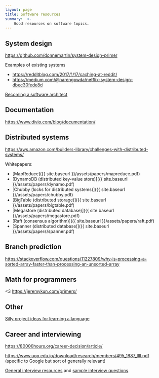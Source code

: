 ```yaml
---
layout: page
title: Software resources
summary:  >-
    Good resources on software topics.
---
```


## System design

<https://github.com/donnemartin/system-design-primer>

Examples of existing systems
* <https://redditblog.com/2017/1/17/caching-at-reddit/>
* <https://medium.com/@narengowda/netflix-system-design-dbec30fede8d>

[Becoming a software architect](https://github.com/justinamiller/SoftwareArchitect)

## Documentation

<https://www.divio.com/blog/documentation/>

## Distributed systems

<https://aws.amazon.com/builders-library/challenges-with-distributed-systems/>

Whitepapers:
* [MapReduce]({{ site.baseurl }}/assets/papers/mapreduce.pdf)
* [DynamoDB (distributed key-value store)]({{ site.baseurl }}/assets/papers/dynamo.pdf)
* [Chubby (locks for distributed systems)]({{ site.baseurl }}/assets/papers/chubby.pdf)
* [BigTable (distributed storage)]({{ site.baseurl }}/assets/papers/bigtable.pdf)
* [Megastore (distributed database)]({{ site.baseurl }}/assets/papers/megastore.pdf)
* [Raft (consensus algorithm)]({{ site.baseurl }}/assets/papers/raft.pdf)
* [Spanner (distributed database)]({{ site.baseurl }}/assets/papers/spanner.pdf)

## Branch prediction

<https://stackoverflow.com/questions/11227809/why-is-processing-a-sorted-array-faster-than-processing-an-unsorted-array>

## Math for programmers

<3 <https://jeremykun.com/primers/>

## Other

[Silly project ideas for learning a language](https://github.com/karan/Projects)

## Career and interviewing

<https://80000hours.org/career-decision/article/>

<https://www.uop.edu.jo/download/research/members/495_1887_llll.pdf> (specific to Google but sort of generally relevant)

[General interview resources](https://github.com/sharadov/interview) and [sample interview questions](https://github.com/sharadov/awesome-interview-questions)

